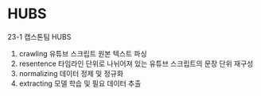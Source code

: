# HUBS
23-1 캡스톤팀 HUBS

1. crawling         유튜브 스크립트 원본 텍스트 파싱
2. resentence       타임라인 단위로 나뉘어져 있는 유튜브 스크립트의 문장 단위 재구성
3. normalizing      데이터 정제 및 정규화
4. extracting       모델 학습 및 필요 데이터 추출
